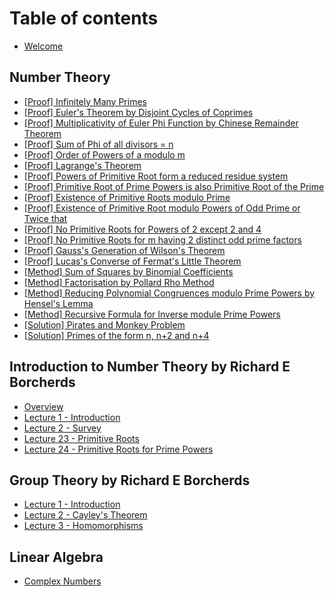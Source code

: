 # Table of contents

* [Welcome](README.md)

## Number Theory

* [\[Proof\] Infinitely Many Primes](number-theory/proof-infinitely-many-primes.md)
* [\[Proof\] Euler's Theorem by Disjoint Cycles of Coprimes](number-theory/proof-eulers-theorem-by-disjoint-cycles-of-coprimes.md)
* [\[Proof\] Multiplicativity of Euler Phi Function by Chinese Remainder Theorem](number-theory/proof-multiplicativity-of-euler-phi-function-by-chinese-remainer-theorem.md)
* [\[Proof\] Sum of Phi of all divisors = n](number-theory/proof-sum-of-phi-of-all-divisors-n.md)
* [\[Proof\] Order of Powers of a modulo m](number-theory/proof-order-of-powers-of-a-modulo-m.md)
* [\[Proof\] Lagrange's Theorem](number-theory/proof-lagranges-theorem.md)
* [\[Proof\] Powers of Primitive Root form a reduced residue system](number-theory/proof-powers-of-primitive-root-form-a-reduced-residue-system.md)
* [\[Proof\] Primitive Root of Prime Powers is also Primitive Root of the Prime](number-theory/proof-primitive-root-of-prime-powers-is-also-primitive-root-of-the-prime.md)
* [\[Proof\] Existence of Primitive Roots modulo Prime](number-theory/proof-existence-of-primitive-roots-modulo-prime.md)
* [\[Proof\] Existence of Primitive Root modulo Powers of Odd Prime or Twice that](number-theory/proof-existence-of-primitive-root-modulo-powers-of-odd-prime-or-twice-that.md)
* [\[Proof\] No Primitive Roots for Powers of 2 except 2 and 4](number-theory/proof-no-primitive-roots-for-powers-of-2-except-2-and-4.md)
* [\[Proof\] No Primitive Roots for m having 2 distinct odd prime factors](number-theory/proof-no-primitive-roots-for-m-having-2-distinct-odd-prime-factors.md)
* [\[Proof\] Gauss's Generation of Wilson's Theorem](number-theory/proof-gausss-generation-of-wilsons-theorem.md)
* [\[Proof\] Lucas's Converse of Fermat's Little Theorem](number-theory/proof-lucass-converse-of-fermats-little-theorem.md)
* [\[Method\] Sum of Squares by Binomial Coefficients](number-theory/method-sum-of-squares-by-binomial-coefficients.md)
* [\[Method\] Factorisation by Pollard Rho Method](number-theory/method-factorisation-by-pollard-rho-method.md)
* [\[Method\] Reducing Polynomial Congruences modulo Prime Powers by Hensel's Lemma](number-theory/method-reducing-polynomial-congruences-modulo-prime-powers-by-hensels-lemma.md)
* [\[Method\] Recursive Formula for Inverse module Prime Powers](number-theory/method-recursive-formula-for-inverse-module-prime-powers.md)
* [\[Solution\] Pirates and Monkey Problem](number-theory/solution-pirates-and-monkey-problem.md)
* [\[Solution\] Primes of the form n, n+2 and n+4](number-theory/solution-primes-of-the-form-n-n+2-and-n+4.md)

## Introduction to Number Theory by Richard E Borcherds

* [Overview](introduction-to-number-theory-by-richard-e-borcherds/overview.md)
* [Lecture 1 - Introduction](introduction-to-number-theory-by-richard-e-borcherds/lecture-1-introduction.md)
* [Lecture 2 - Survey](introduction-to-number-theory-by-richard-e-borcherds/lecture-2-survey.md)
* [Lecture 23 - Primitive Roots](introduction-to-number-theory-by-richard-e-borcherds/lecture-23-primitive-roots.md)
* [Lecture 24 - Primitive Roots for Prime Powers](introduction-to-number-theory-by-richard-e-borcherds/lecture-24-primitive-roots-for-prime-powers.md)

## Group Theory by Richard E Borcherds

* [Lecture 1 - Introduction](group-theory-by-richard-e-borcherds/lecture-1-introduction.md)
* [Lecture 2 - Cayley's Theorem](group-theory-by-richard-e-borcherds/lecture-2-cayleys-theorem.md)
* [Lecture 3 - Homomorphisms](group-theory-by-richard-e-borcherds/lecture-3-homomorphisms.md)

## Linear Algebra

* [Complex Numbers](linear-algebra/complex-numbers.md)
